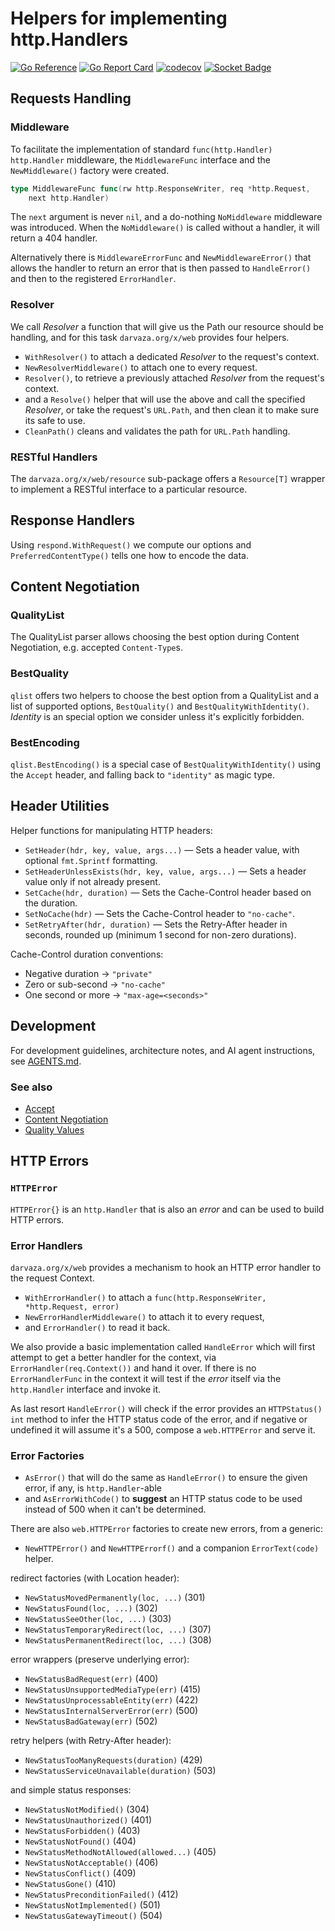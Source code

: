 # Helpers for implementing http.Handlers

[![Go Reference][godoc-badge]][godoc-link]
[![Go Report Card][goreportcard-badge]][goreportcard-link]
[![codecov][codecov-badge]][codecov-link]
[![Socket Badge][socket-badge]][socket-link]

[godoc-badge]: https://pkg.go.dev/badge/darvaza.org/x/web.svg
[godoc-link]: https://pkg.go.dev/darvaza.org/x/web
[goreportcard-badge]: https://goreportcard.com/badge/darvaza.org/x/web
[goreportcard-link]: https://goreportcard.com/report/darvaza.org/x/web
[codecov-badge]: https://codecov.io/github/darvaza-proxy/x/graph/badge.svg?flag=web
[codecov-link]: https://codecov.io/gh/darvaza-proxy/x
[socket-badge]: https://socket.dev/api/badge/go/package/darvaza.org/x/web
[socket-link]: https://socket.dev/go/package/darvaza.org/x/web

## Requests Handling

### Middleware

To facilitate the implementation of standard `func(http.Handler) http.Handler`
middleware, the `MiddlewareFunc` interface and the `NewMiddleware()` factory
were created.

```go
type MiddlewareFunc func(rw http.ResponseWriter, req *http.Request,
    next http.Handler)
```

The `next` argument is never `nil`, and a do-nothing `NoMiddleware` middleware
was introduced. When the `NoMiddleware()` is called without a handler, it will
return a 404 handler.

Alternatively there is `MiddlewareErrorFunc` and `NewMiddlewareError()` that
allows the handler to return an error that is then passed to `HandleError()`
and then to the registered `ErrorHandler`.

### Resolver

We call _Resolver_ a function that will give us the Path our resource should be
handling, and for this task `darvaza.org/x/web` provides four helpers.

* `WithResolver()` to attach a dedicated _Resolver_ to the request's context.
* `NewResolverMiddleware()` to attach one to every request.
* `Resolver()`, to retrieve a previously attached _Resolver_ from the request's
  context.
* and a `Resolve()` helper that will use the above and call the specified
  _Resolver_, or take the request's `URL.Path`, and then clean it to make sure
  its safe to use.
* `CleanPath()` cleans and validates the path for `URL.Path` handling.

### RESTful Handlers

The `darvaza.org/x/web/resource` sub-package offers a `Resource[T]` wrapper to
implement a RESTful interface to a particular resource.

## Response Handlers

Using `respond.WithRequest()` we compute our options and
`PreferredContentType()` tells one how to encode the data.

## Content Negotiation

### QualityList

The QualityList parser allows choosing the best option during Content
Negotiation, e.g. accepted `Content-Type`s.

### BestQuality

`qlist` offers two helpers to choose the best option from a QualityList and a
list of supported options, `BestQuality()` and `BestQualityWithIdentity()`.
_Identity_ is an special option we consider unless it's explicitly forbidden.

### BestEncoding

`qlist.BestEncoding()` is a special case of `BestQualityWithIdentity()`
using the `Accept` header, and falling back to `"identity"` as magic type.

## Header Utilities

Helper functions for manipulating HTTP headers:

* `SetHeader(hdr, key, value, args...)` — Sets a header value, with
  optional `fmt.Sprintf` formatting.
* `SetHeaderUnlessExists(hdr, key, value, args...)` — Sets a header
  value only if not already present.
* `SetCache(hdr, duration)` — Sets the Cache-Control header based on
  the duration.
* `SetNoCache(hdr)` — Sets the Cache-Control header to `"no-cache"`.
* `SetRetryAfter(hdr, duration)` — Sets the Retry-After header in
  seconds, rounded up (minimum 1 second for non-zero durations).

Cache-Control duration conventions:

* Negative duration → `"private"`
* Zero or sub-second → `"no-cache"`
* One second or more → `"max-age=<seconds>"`

## Development

For development guidelines, architecture notes, and AI agent instructions, see
[AGENTS.md](AGENTS.md).

### See also

* [Accept][mdn-accept]
* [Content Negotiation][mdn-content-negotiation]
* [Quality Values][mdn-quality-values]

[mdn-accept]: https://developer.mozilla.org/en-US/docs/Web/HTTP/Headers/Accept
[mdn-content-negotiation]: https://developer.mozilla.org/en-US/docs/Web/HTTP/Content_negotiation
[mdn-quality-values]: https://developer.mozilla.org/en-US/docs/Glossary/Quality_values

## HTTP Errors

### `HTTPError`

`HTTPError{}` is an `http.Handler` that is also an _error_ and can be used to
build HTTP errors.

### Error Handlers

`darvaza.org/x/web` provides a mechanism to hook an HTTP error handler to the
request Context.

* `WithErrorHandler()` to attach a
  `func(http.ResponseWriter, *http.Request, error)`
* `NewErrorHandlerMiddleware()` to attach it to every request,
* and `ErrorHandler()` to read it back.

We also provide a basic implementation called `HandleError` which will first
attempt to get a better handler for the context, via
`ErrorHandler(req.Context())` and hand it over.
If there is no `ErrorHandlerFunc` in the context it will test if the _error_
itself via the `http.Handler` interface and invoke it.

As last resort `HandleError()` will check if the error provides an
`HTTPStatus() int` method to infer the HTTP status code of the error, and if
negative or undefined it will assume it's a 500, compose a `web.HTTPError` and
serve it.

### Error Factories

* `AsError()` that will do the same as `HandleError()` to ensure the given
  error, if any, is `http.Handler`-able
* and `AsErrorWithCode()` to **suggest** an HTTP status code to be used
  instead of 500 when it can't be determined.

There are also `web.HTTPError` factories to create new errors, from a generic:

* `NewHTTPError()` and `NewHTTPErrorf()` and a companion `ErrorText(code)`
  helper.

redirect factories (with Location header):

* `NewStatusMovedPermanently(loc, ...)` (301)
* `NewStatusFound(loc, ...)` (302)
* `NewStatusSeeOther(loc, ...)` (303)
* `NewStatusTemporaryRedirect(loc, ...)` (307)
* `NewStatusPermanentRedirect(loc, ...)` (308)

error wrappers (preserve underlying error):

* `NewStatusBadRequest(err)` (400)
* `NewStatusUnsupportedMediaType(err)` (415)
* `NewStatusUnprocessableEntity(err)` (422)
* `NewStatusInternalServerError(err)` (500)
* `NewStatusBadGateway(err)` (502)

retry helpers (with Retry-After header):

* `NewStatusTooManyRequests(duration)` (429)
* `NewStatusServiceUnavailable(duration)` (503)

and simple status responses:

* `NewStatusNotModified()` (304)
* `NewStatusUnauthorized()` (401)
* `NewStatusForbidden()` (403)
* `NewStatusNotFound()` (404)
* `NewStatusMethodNotAllowed(allowed...)` (405)
* `NewStatusNotAcceptable()` (406)
* `NewStatusConflict()` (409)
* `NewStatusGone()` (410)
* `NewStatusPreconditionFailed()` (412)
* `NewStatusNotImplemented()` (501)
* `NewStatusGatewayTimeout()` (504)
